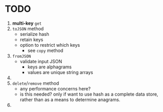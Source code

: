TODO
====

1. **multi-key** `get`
2. `toJSON` method
	-	serialize hash
	-	retain keys
	-	option to restrict which keys
		-	see `copy` method
3. `fromJSON`
	-	validate input JSON
		-	keys are alphagrams
		-	values are unique string arrays
4. 
5. `delete`/`remove` method
	-	any performance concerns here?
	-	is this needed? only if want to use hash as a complete data store, rather than as a means to determine anagrams.
6. 
